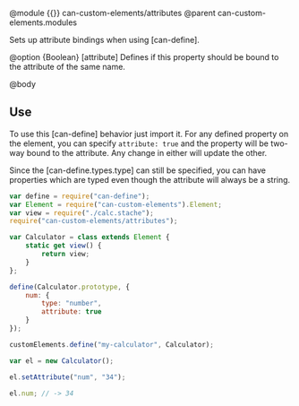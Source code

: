 @module {{}} can-custom-elements/attributes
@parent can-custom-elements.modules

Sets up attribute bindings when using [can-define].

@option {Boolean} [attribute] Defines if this property should be bound to the attribute of the same name.

@body

## Use

To use this [can-define] behavior just import it. For any defined property on the element, you can specify `attribute: true` and the property will be two-way bound to the attribute. Any change in either will update the other.

Since the [can-define.types.type] can still be specified, you can have properties which are typed even though the attribute will always be a string.

```js
var define = require("can-define");
var Element = require("can-custom-elements").Element;
var view = require("./calc.stache");
require("can-custom-elements/attributes");

var Calculator = class extends Element {
	static get view() {
		return view;
	}
};

define(Calculator.prototype, {
	num: {
		type: "number",
		attribute: true
	}
});

customElements.define("my-calculator", Calculator);

var el = new Calculator();

el.setAttribute("num", "34");

el.num; // -> 34
```
